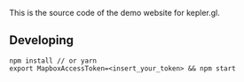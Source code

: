 This is the source code of the demo website for kepler.gl.

## Developing

    npm install // or yarn
    export MapboxAccessToken=<insert_your_token> && npm start
